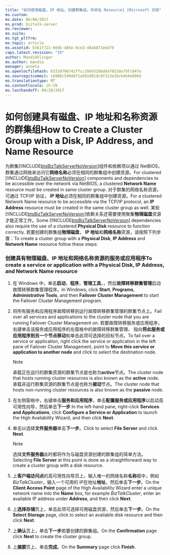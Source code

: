```yaml
---
title: "如何使用磁盘，IP 地址，创建群集组，并命名 Resource1 |Microsoft 文档"
ms.custom: 
ms.date: 06/08/2017
ms.prod: biztalk-server
ms.reviewer: 
ms.suite: 
ms.tgt_pltfrm: 
ms.topic: article
ms.assetid: b361f721-60db-485e-9ce3-48a6871ebd79
caps.latest.revision: "15"
author: MandiOhlinger
ms.author: mandia
manager: anneta
ms.openlocfilehash: 63310706742ffcc10de5266dda7053da79fc04fe
ms.sourcegitcommit: cb908c540d8f1a692d01dc8f313e16cb4b4e696d
ms.translationtype: MT
ms.contentlocale: zh-CN
ms.lasthandoff: 09/20/2017
---
```

# <a name="how-to-create-a-cluster-group-with-a-disk-ip-address-and-name-resource"></a><span data-ttu-id="2ac5c-102">如何创建具有磁盘、IP 地址和名称资源的群集组</span><span class="sxs-lookup"><span data-stu-id="2ac5c-102">How to Create a Cluster Group with a Disk, IP Address, and Name Resource</span></span>
<span data-ttu-id="2ac5c-103">为群集[!INCLUDE[btsBizTalkServerNoVersion](../includes/btsbiztalkservernoversion-md.md)]组件和依赖项以通过 NetBIOS，群集通过网络来访问它**网络名称**必须在相同的群集组中创建资源。</span><span class="sxs-lookup"><span data-stu-id="2ac5c-103">For clustered [!INCLUDE[btsBizTalkServerNoVersion](../includes/btsbiztalkservernoversion-md.md)] components and dependencies to be accessible over the network via NetBIOS, a clustered **Network Name** resource must be created in same cluster group.</span></span> <span data-ttu-id="2ac5c-104">对于群集的网络名称资源，可通过 TCP/IP 协议， **IP 地址**必须在相同的群集组中创建资源。</span><span class="sxs-lookup"><span data-stu-id="2ac5c-104">For a clustered Network Name resource to be accessible via the TCP/IP protocol, an **IP Address** resource must be created in the same cluster group as well.</span></span> <span data-ttu-id="2ac5c-105">某些[!INCLUDE[btsBizTalkServerNoVersion](../includes/btsbiztalkservernoversion-md.md)]依赖关系还需要使用聚集**物理磁盘**资源才能正常工作。</span><span class="sxs-lookup"><span data-stu-id="2ac5c-105">Some [!INCLUDE[btsBizTalkServerNoVersion](../includes/btsbiztalkservernoversion-md.md)] dependencies also require the use of a clustered **Physical Disk** resource to function correctly.</span></span> <span data-ttu-id="2ac5c-106">若要创建的群集组**物理磁盘**， **IP 地址**和**网络名称**资源，请按照下列步骤：</span><span class="sxs-lookup"><span data-stu-id="2ac5c-106">To create a cluster group with a **Physical Disk**, **IP Address** and **Network Name** resource follow these steps:</span></span>  
  
### <a name="to-create-a-service-or-application-with-a-physical-disk-ip-address-and-network-name-resource"></a><span data-ttu-id="2ac5c-107">创建具有物理磁盘、IP 地址和网络名称资源的服务或应用程序</span><span class="sxs-lookup"><span data-stu-id="2ac5c-107">To create a service or application with a Physical Disk, IP Address, and Network Name resource</span></span>  
  
1.  <span data-ttu-id="2ac5c-108">在 Windows 中，单击**启动**，**程序**，**管理工具**，，然后**故障转移群集管理**启动故障转移群集管理程序。</span><span class="sxs-lookup"><span data-stu-id="2ac5c-108">In Windows, click **Start**, **Programs**, **Administrative Tools**, and then **Failover Cluster Management** to start the Failover Cluster Management program.</span></span>  
  
2.  <span data-ttu-id="2ac5c-109">将所有服务和应用程序故障转移到运行故障转移群集管理的群集节点上。</span><span class="sxs-lookup"><span data-stu-id="2ac5c-109">Fail over all services and applications to the cluster node that you are running Failover Cluster Management on.</span></span> <span data-ttu-id="2ac5c-110">若要故障转移服务或应用程序，右键单击该服务或应用程序的左窗格中的故障转移群集管理、 指向**将此服务或应用程序到另一个节点移动**和单击此项可选择的目标节点。</span><span class="sxs-lookup"><span data-stu-id="2ac5c-110">To fail over a service or application, right click the service or application in the left pane of Failover Cluster Management, point to **Move this service or application to another node** and click to select the destination node.</span></span>  
  
    > [!NOTE]
    >  <span data-ttu-id="2ac5c-111">承载正在运行的群集资源的群集节点是也称为**active**节点。</span><span class="sxs-lookup"><span data-stu-id="2ac5c-111">The cluster node that hosts running cluster resources is also known as the **active** node.</span></span> <span data-ttu-id="2ac5c-112">承载非运行群集资源的群集节点是也称为**被动**节点。</span><span class="sxs-lookup"><span data-stu-id="2ac5c-112">The cluster node that hosts non-running cluster resources is also known as the **passive** node.</span></span>  
  
3.  <span data-ttu-id="2ac5c-113">在左侧窗格中，右键单击**服务和应用程序**，单击**配置服务或应用程序**以启动高可用性向导，然后单击**下一步**.</span><span class="sxs-lookup"><span data-stu-id="2ac5c-113">In the left-hand pane, right-click **Services and Applications**, click **Configure a Service or Application** to launch the High Availability Wizard, and then click **Next**.</span></span>  
  
4.  <span data-ttu-id="2ac5c-114">单击以选择**文件服务器**单击**下一步**。</span><span class="sxs-lookup"><span data-stu-id="2ac5c-114">Click to select **File Server** and click **Next**.</span></span>  
  
    > [!NOTE]
    >  <span data-ttu-id="2ac5c-115">选择**文件服务器**此时都将作为与磁盘资源创建的群集组的简单方法。</span><span class="sxs-lookup"><span data-stu-id="2ac5c-115">Selecting **File Server** at this point is done as a straightforward way to create a cluster group with a disk resource.</span></span>  
  
5.  <span data-ttu-id="2ac5c-116">上**客户端访问点**的高可用性向导页上，输入唯一的网络名称**名称**框中，例如*BizTalkCluster*，输入一个可用的 IP在地址**地址**，然后单击**下一步**。</span><span class="sxs-lookup"><span data-stu-id="2ac5c-116">On the **Client Access Point** page of the High Availability Wizard enter a unique network name into the **Name** box, for example *BizTalkCluster*, enter an available IP address under **Address**, and then click **Next**.</span></span>  
  
6.  <span data-ttu-id="2ac5c-117">上**选择存储**页上，单击此项可选择可用磁盘资源，然后单击**下一步**。</span><span class="sxs-lookup"><span data-stu-id="2ac5c-117">On the **Select Storage** page, click to select an available disk resource and then click **Next**.</span></span>  
  
7.  <span data-ttu-id="2ac5c-118">上**确认**页上，单击**下一步**若要创建的群集组。</span><span class="sxs-lookup"><span data-stu-id="2ac5c-118">On the **Confirmation** page click **Next** to create the cluster group.</span></span>  
  
8.  <span data-ttu-id="2ac5c-119">上**摘要**页上，单击**完成**。</span><span class="sxs-lookup"><span data-stu-id="2ac5c-119">On the **Summary** page click **Finish**.</span></span>